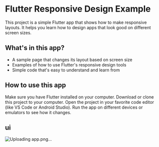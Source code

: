 
# Flutter Responsive Design Example
This project is a simple Flutter app that shows how to make responsive layouts. It helps you learn how to design apps that look good on different screen sizes.

## What's in this app?
- A sample page that changes its layout based on screen size
- Examples of how to use Flutter's responsive design tools
- Simple code that's easy to understand and learn from

## How to use this app
Make sure you have Flutter installed on your computer.
Download or clone this project to your computer.
Open the project in your favorite code editor (like VS Code or Android Studio).
Run the app on different devices or emulators to see how it changes.

## ui
![Uploading app.png…]()
